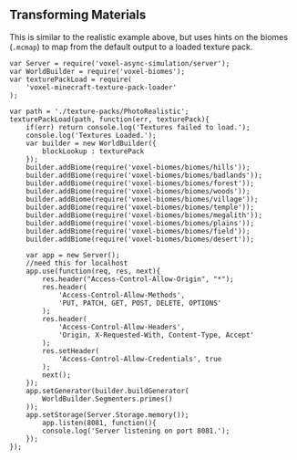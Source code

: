 Transforming Materials
----------------------
This is similar to the realistic example above, but uses hints on the biomes (`.mcmap`) to map from the default output to a loaded texture pack.

    var Server = require('voxel-async-simulation/server');
    var WorldBuilder = require('voxel-biomes');
    var texturePackLoad = require(
        'voxel-minecraft-texture-pack-loader'
    );

    var path = './texture-packs/PhotoRealistic';
    texturePackLoad(path, function(err, texturePack){
        if(err) return console.log('Textures failed to load.');
        console.log('Textures Loaded.');
        var builder = new WorldBuilder({
            blockLookup : texturePack
        });
        builder.addBiome(require('voxel-biomes/biomes/hills'));
        builder.addBiome(require('voxel-biomes/biomes/badlands'));
        builder.addBiome(require('voxel-biomes/biomes/forest'));
        builder.addBiome(require('voxel-biomes/biomes/woods'));
        builder.addBiome(require('voxel-biomes/biomes/village'));
        builder.addBiome(require('voxel-biomes/biomes/temple'));
        builder.addBiome(require('voxel-biomes/biomes/megalith'));
        builder.addBiome(require('voxel-biomes/biomes/plains'));
        builder.addBiome(require('voxel-biomes/biomes/field'));
        builder.addBiome(require('voxel-biomes/biomes/desert'));

        var app = new Server();
        //need this for localhost
        app.use(function(req, res, next){
            res.header("Access-Control-Allow-Origin", "*");
            res.header(
                'Access-Control-Allow-Methods',
                'PUT, PATCH, GET, POST, DELETE, OPTIONS'
            );
            res.header(
                'Access-Control-Allow-Headers',
                'Origin, X-Requested-With, Content-Type, Accept'
            );
            res.setHeader(
                'Access-Control-Allow-Credentials', true
            );
            next();
        });
        app.setGenerator(builder.buildGenerator(
            WorldBuilder.Segmenters.primes()
        ));
        app.setStorage(Server.Storage.memory());
            app.listen(8081, function(){
            console.log('Server listening on port 8081.');
        });
    });
